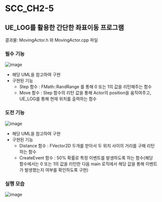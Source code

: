 # SCC_CH2-5
## UE_LOG를 활용한 간단한 좌표이동 프로그램
결과물: MovingActor.h 와 MovingActor.cpp 파일

### 필수 기능
![image](https://github.com/user-attachments/assets/17463c78-556d-401f-b098-ea1ff9fa4043)
* 해당 UML을 참고하여 구현
* 구현된 기능
  * Step 함수 : FMath::RandRange 를 통해 0 또는 1의 값을 리턴해주는 함수
  * Move 함수 : Step 함수의 리턴 값을 통해 Actor의 position을 움직여주고, UE_LOG를 통해 현재 위치를 출력하는 함수
 
### 도전 기능
![image](https://github.com/user-attachments/assets/bf275278-f439-4649-a5d9-d42a25316c5c)
* 해당 UML을 참고하여 구현
* 구현된 기능
  * Distance 함수 : FVector2D 두개를 받아서 두 위치 사이의 거리를 구해 리턴하는 함수
  * CreateEvent 함수 : 50% 확률로 특정 이벤트를 발생하도록 하는 함수(해당 함수에서는 0 또는 1의 값을 리턴한 다음 main 로직에서 해당 값을 통해 이벤트가 발생했는지 여부를 확인하도록 구현)
 
### 실행 모습
![image](https://github.com/user-attachments/assets/74cf25b2-e532-43bb-864e-4cb9acc280cf)

